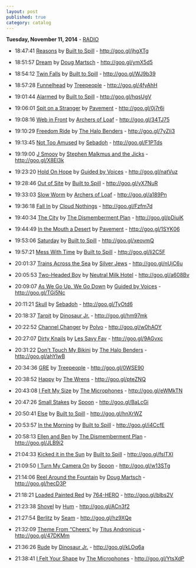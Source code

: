 ```yaml
---
layout: post
published: true
category: catalog
---
```


**Tuesday, November 11, 2014** - [RADIO](/2014/11/11/Built-To-Spill-radio)

*   18:47:41  [Reasons](http://goo.gl/A0s8S1) by [Built to Spill](http://www.last.fm/music/Built+to+Spill) - http://goo.gl/jhgXTg

*   18:51:57  [Dream](http://goo.gl/V1vP14) by [Doug Martsch](http://www.last.fm/music/Doug+Martsch) - http://goo.gl/ymX5d5

*   18:54:12  [Twin Falls](http://goo.gl/UtQgZA) by [Built to Spill](http://www.last.fm/music/Built+to+Spill) - http://goo.gl/WJ9b39

*   18:57:28  [Funnelhead](http://goo.gl/HYmfkB) by [Treepeople](http://www.last.fm/music/Treepeople) - http://goo.gl/4fyAhH

*   19:01:44  [Alarmed](http://goo.gl/nCZBtk) by [Built to Spill](http://www.last.fm/music/Built+to+Spill) - http://goo.gl/hqsUgV

*   19:06:01  [Spit on a Stranger](http://goo.gl/UtU7g0) by [Pavement](http://www.last.fm/music/Pavement) - http://goo.gl/0j7r6i

*   19:08:16  [Web in Front](http://goo.gl/W98htI) by [Archers of Loaf](http://www.last.fm/music/Archers+of+Loaf) - http://goo.gl/34TJ75

*   19:10:29  [Freedom Ride](http://goo.gl/fNv0F1) by [The Halo Benders](http://www.last.fm/music/The+Halo+Benders) - http://goo.gl/7yZIi3

*   19:13:45  [Not Too Amused](http://goo.gl/qS111H) by [Sebadoh](http://www.last.fm/music/Sebadoh) - http://goo.gl/F1PTds

*   19:19:00  [J Smoov](http://goo.gl/OkAJWa) by [Stephen Malkmus and the Jicks](http://www.last.fm/music/Stephen+Malkmus+and+the+Jicks) - http://goo.gl/X8El3k

*   19:23:20  [Hold On Hope](http://goo.gl/u1vy4U) by [Guided by Voices](http://www.last.fm/music/Guided+by+Voices) - http://goo.gl/natVuz

*   19:28:46  [Out of Site](http://goo.gl/Xzr0HB) by [Built to Spill](http://www.last.fm/music/Built+to+Spill) - http://goo.gl/yX7NuR

*   19:33:03  [Slow Worm](http://goo.gl/3ScU4C) by [Archers of Loaf](http://www.last.fm/music/Archers+of+Loaf) - http://goo.gl/a189Pn

*   19:36:18  [Fall In](http://goo.gl/rTRqCv) by [Cloud Nothings](http://www.last.fm/music/Cloud+Nothings) - http://goo.gl/Fzfm7d

*   19:40:34  [The City](http://goo.gl/OVbwTe) by [The Dismemberment Plan](http://www.last.fm/music/The+Dismemberment+Plan) - http://goo.gl/pDiuiK

*   19:44:49  [In the Mouth a Desert](http://goo.gl/q5ytly) by [Pavement](http://www.last.fm/music/Pavement) - http://goo.gl/1SYK06

*   19:53:06  [Saturday](http://goo.gl/NRBMz1) by [Built to Spill](http://www.last.fm/music/Built+to+Spill) - http://goo.gl/xeovmQ

*   19:57:21  [Mess With Time](http://goo.gl/ydsZ6v) by [Built to Spill](http://www.last.fm/music/Built+to+Spill) - http://goo.gl/li2C5F

*   20:01:37  [Trains Across the Sea](http://goo.gl/KBOJQv) by [Silver Jews](http://www.last.fm/music/Silver+Jews) - http://goo.gl/nUjC6u

*   20:05:53  [Two-Headed Boy](http://goo.gl/KbWUHD) by [Neutral Milk Hotel](http://www.last.fm/music/Neutral+Milk+Hotel) - http://goo.gl/a608Bv

*   20:09:07  [As We Go Up, We Go Down](http://goo.gl/6kxvCy) by [Guided by Voices](http://www.last.fm/music/Guided+by+Voices) - http://goo.gl/TGi5Nc

*   20:11:21  [Skull](http://goo.gl/cmvAjy) by [Sebadoh](http://www.last.fm/music/Sebadoh) - http://goo.gl/TyOtd6

*   20:18:37  [Tarpit](http://goo.gl/clFOjx) by [Dinosaur Jr.](http://www.last.fm/music/Dinosaur+Jr.) - http://goo.gl/hm97mk

*   20:22:52  [Channel Changer](http://goo.gl/shgd15) by [Polvo](http://www.last.fm/music/Polvo) - http://goo.gl/w0hAOY

*   20:27:07  [Dirty Knails](http://goo.gl/scmzEk) by [Les Savy Fav](http://www.last.fm/music/Les+Savy+Fav) - http://goo.gl/9AGvxc

*   20:31:22  [Don't Touch My Bikini](http://goo.gl/YEjOXh) by [The Halo Benders](http://www.last.fm/music/The+Halo+Benders) - http://goo.gl/ahYIwB

*   20:34:36  [GRE](http://goo.gl/ezdFbG) by [Treepeople](http://www.last.fm/music/Treepeople) - http://goo.gl/0WSE90

*   20:38:52  [Happy](http://goo.gl/p1sfOI) by [The Wrens](http://www.last.fm/music/The+Wrens) - http://goo.gl/pteZNQ

*   20:43:08  [I Felt My Size](http://goo.gl/4mMW83) by [The Microphones](http://www.last.fm/music/The+Microphones) - http://goo.gl/eWMkTN

*   20:47:26  [Small Stakes](http://goo.gl/AvVWWf) by [Spoon](http://www.last.fm/music/Spoon) - http://goo.gl/BaLcGi

*   20:50:41  [Else](http://goo.gl/1lWOSr) by [Built to Spill](http://www.last.fm/music/Built+to+Spill) - http://goo.gl/hnXrWZ

*   20:53:57  [In the Morning](http://goo.gl/wx6LUU) by [Built to Spill](http://www.last.fm/music/Built+to+Spill) - http://goo.gl/i4CcfE

*   20:58:13  [Ellen and Ben](http://goo.gl/nhBZRb) by [The Dismemberment Plan](http://www.last.fm/music/The+Dismemberment+Plan) - http://goo.gl/JLB9i2

*   21:04:33  [Kicked it in the Sun](http://goo.gl/V2WLHg) by [Built to Spill](http://www.last.fm/music/Built+to+Spill) - http://goo.gl/fslTXI

*   21:09:50  [I Turn My Camera On](http://goo.gl/BRcCLv) by [Spoon](http://www.last.fm/music/Spoon) - http://goo.gl/w13STg

*   21:14:06  [Reel Around the Fountain](http://goo.gl/m0uKQP) by [Doug Martsch](http://www.last.fm/music/Doug+Martsch) - http://goo.gl/hecD3P

*   21:18:21  [Loaded Painted Red](http://goo.gl/BTSzFC) by [764-HERO](http://www.last.fm/music/764-HERO) - http://goo.gl/blbs2V

*   21:23:38  [Shovel](http://goo.gl/QdD68W) by [Hum](http://www.last.fm/music/Hum) - http://goo.gl/ACn3f2

*   21:27:54  [Berlitz](http://goo.gl/FEme2f) by [Seam](http://www.last.fm/music/Seam) - http://goo.gl/hz9XQe

*   21:32:09  [Theme From “Cheers'](http://goo.gl/LVyA0l) by [Titus Andronicus](http://www.last.fm/music/Titus+Andronicus) - http://goo.gl/47DKMm

*   21:36:26  [Rude](http://goo.gl/awlM9B) by [Dinosaur Jr.](http://www.last.fm/music/Dinosaur+Jr.) - http://goo.gl/kLOq6a

*   21:38:41  [I Felt Your Shape](http://goo.gl/G85p46) by [The Microphones](http://www.last.fm/music/The+Microphones) - http://goo.gl/YtsXdP

